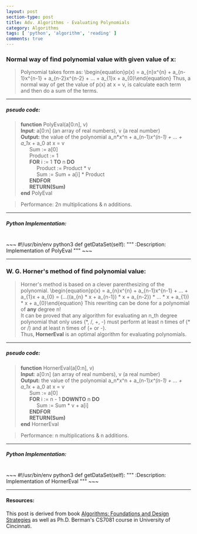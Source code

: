 ```yaml
---
layout: post
section-type: post
title: Adv. Algorithms - Evaluating Polynomials
category: Algorithms
tags: [ 'python', 'algorithm', 'reading' ]
comments: true
---
```

<head>
<script src='https://cdnjs.cloudflare.com/ajax/libs/mathjax/2.7.5/latest.js?config=TeX-MML-AM_CHTML' async></script>
</head>

### Normal way of find polynomial value with given value of x:
> Polynomial takes form as:
>\begin{equation}p(x) = a_{n}x^{n} + a_{n-1}x^{n-1} + a_{n-2}x^{n-2} + ... + a_{1}x + a_{0}\end{equation}
>Thus, a normal way of get the value of p(x) at x = v, is calculate each term and then do a sum of the terms.<br>

<hr>

##### pseudo code:
>**function** PolyEval(a[0:n], v) <br>
>**Input**: a[0:n] (an array of real numbers), v (a real number) <br>
>**Output:** the value of the polynomial a_n*x^n + a_(n-1)*x^(n-1) + ... + a_1*x + a_0 at x = v<br>
>&nbsp;&nbsp;&nbsp;&nbsp;&nbsp; Sum := a[0] <br>
>&nbsp;&nbsp;&nbsp;&nbsp;&nbsp; Product := 1 <br>
>&nbsp;&nbsp;&nbsp;&nbsp;&nbsp; **FOR** i := 1 **TO** n **DO**<br>
>&nbsp;&nbsp;&nbsp;&nbsp;&nbsp;&nbsp;&nbsp;&nbsp;&nbsp;&nbsp; Product := Product * v<br>
>&nbsp;&nbsp;&nbsp;&nbsp;&nbsp;&nbsp;&nbsp;&nbsp;&nbsp;&nbsp; Sum := Sum + a[i] * Product<br>
>&nbsp;&nbsp;&nbsp;&nbsp;&nbsp; **ENDFOR**<br>
>&nbsp;&nbsp;&nbsp;&nbsp;&nbsp; **RETURN(Sum)**<br>
**end** PolyEval <br>

>Performance: 2n multiplications & n additions.

<hr>

##### Python Implementation:
<br>
~~~ 
#!/usr/bin/env python3
def getDataSet(self):
        """
        :Description: Implementation of PolyEval
        """
~~~
<br>

<hr>

### W. G. Horner's method of find polynomial value:
> Horner's method is based on a clever parenthesizing of the polynomial.
>\begin{equation}p(x) = a_{n}x^{n} + a_{n-1}x^{n-1} + ... + a_{1}x + a_{0} = (...((a_{n} * x + a_{n-1}) * x + a_{n-2}) * ... * x + a_{1}) * x + a_{0}\end{equation}
>This rewriting can be done for a polynomial of **any** degree n!<br>
>It can be proved that any algorithm for evaluating an n_th degree polynomial that only uses (\*, /, +, -) must perform at least n times of (\* or /) and at least n times of (+ or -).<br>
>Thus, **HornerEval** is an optimal algorithm for evaluating polynomials.

<hr>

##### pseudo code:
>**function** HornerEval(a[0:n], v) <br>
>**Input**: a[0:n] (an array of real numbers), v (a real number) <br>
>**Output:** the value of the polynomial a_n*x^n + a_(n-1)*x^(n-1) + ... + a_1*x + a_0 at x = v<br>
>&nbsp;&nbsp;&nbsp;&nbsp;&nbsp; Sum := a[0] <br>
>&nbsp;&nbsp;&nbsp;&nbsp;&nbsp; **FOR** i := n - 1 **DOWNTO** n **DO**<br>
>&nbsp;&nbsp;&nbsp;&nbsp;&nbsp;&nbsp;&nbsp;&nbsp;&nbsp;&nbsp; Sum := Sum * v + a[i]<br>
>&nbsp;&nbsp;&nbsp;&nbsp;&nbsp; **ENDFOR**<br>
>&nbsp;&nbsp;&nbsp;&nbsp;&nbsp; **RETURN(Sum)**<br>
**end** HornerEval <br>

>Performance: n multiplications & n additions.


<hr>

##### Python Implementation:
<br>
~~~ 
#!/usr/bin/env python3
def getDataSet(self):
        """
        :Description: Implementation of HornerEval
        """
~~~
<br>

<hr>

#### Resources:
This post is derived from book [Algorithms: Foundations and Design Strategies](https://www.google.com/url?sa=t&rct=j&q=&esrc=s&source=web&cd=1&cad=rja&uact=8&ved=2ahUKEwjXxpDXqZvdAhUF9IMKHd-EBBMQFjAAegQIChAB&url=https%3A%2F%2Fwww.amazon.com%2FAlgorithms-Foundations-Strategies-Kenneth-Berman%2Fdp%2F0692993762&usg=AOvVaw3nkti_AUzVC1V8GF_CMFlH) as well as Ph.D. Berman's CS7081 course in University of Cincinnati.
<br>
